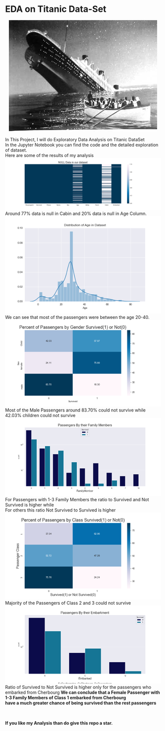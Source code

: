 # EDA on Titanic Data-Set
<p align="center">
<img src="https://github.com/Mohan-Gupta/EDA/blob/main/Titanic/Figures/Titanic.jpg">
 </p>
In This Project, I will do Exploratory Data Analysis on Titanic DataSet<br>
In the Jupyter Notebook you can find the code and the detailed exploration of dataset.<br>
Here are some of the results of my analysis
<img src="https://github.com/Mohan-Gupta/EDA/blob/main/Titanic/Figures/NULL%20Data%20Viz.png">
Around 77% data is null in Cabin and 20% data is null in Age Column.<br>
<img src="https://github.com/Mohan-Gupta/EDA/blob/main/Titanic/Figures/AgeDist.png">
We can see that most of the passengers were between the age 20-40.<br>
<img src="https://github.com/Mohan-Gupta/EDA/blob/main/Titanic/Figures/GenderSurvHeatmap.png">
Most of the Male Passengers around 83.70% could not survive while 42.03% children could not survive<br>
<img src="https://github.com/Mohan-Gupta/EDA/blob/main/Titanic/Figures/FamilyMembers.png">
For Passengers with 1-3 Family Members the ratio to Survived and Not Survived is higher while<br>For others this
ratio Not Survived to Survived is higher<br>
<img src="https://github.com/Mohan-Gupta/EDA/blob/main/Titanic/Figures/ClassSurvHeatmap.png">
Majority of the Passengers of Class 2 and 3 could not survive<br>
<img src="https://github.com/Mohan-Gupta/EDA/blob/main/Titanic/Figures/EmbarkBar.png">
Ratio of Survived to Not Survived is higher only for the passengers who embarked from Cherbourg
<b>We can conclude that a Female Passenger with 1-3 Family Members of Class 1 embarked from Cherbourg<br>
have a much greater chance of being survived than the rest passengers<b>
 
 <br><br>If you like my Analysis than do give this repo a star.
